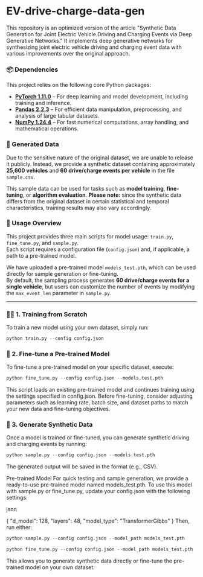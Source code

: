 # EV-drive-charge-data-gen
This repository is an optimized version of the article "Synthetic Data Generation for Joint Electric Vehicle Driving and Charging Events via Deep Generative Networks." It implements deep generative networks for synthesizing joint electric vehicle driving and charging event data with various improvements over the original approach.

### 📦 Dependencies

This project relies on the following core Python packages:

- **[PyTorch 1.11.0](https://pytorch.org/)** – For deep learning and model development, including training and inference.
- **[Pandas 2.2.3](https://pandas.pydata.org/)** – For efficient data manipulation, preprocessing, and analysis of large tabular datasets.
- **[NumPy 1.24.4](https://numpy.org/)** – For fast numerical computations, array handling, and mathematical operations.


### 📁 Generated Data

Due to the sensitive nature of the original dataset, we are unable to release it publicly.  Instead, we provide a synthetic dataset containing approximately **25,600 vehicles** and **60 drive/charge events per vehicle** in the file `sample.csv`.

This sample data can be used for tasks such as **model training**, **fine-tuning**, or **algorithm evaluation**. **Please note:** since the synthetic data differs from the original dataset in certain statistical and temporal characteristics, training results may also vary accordingly.

### 🚀 Usage Overview

This project provides three main scripts for model usage: `train.py`, `fine_tune.py`, and `sample.py`.  
Each script requires a configuration file (`config.json`) and, if applicable, a path to a pre-trained model.

We have uploaded a pre-trained model `models_test.pth`, which can be used directly for sample generation or fine-tuning.  
By default, the sampling process generates **60 drive/charge events for a single vehicle**, but users can customize the number of events by modifying the `max_event_len` parameter in `sample.py`.

---

### 🏋️‍♂️ 1. Training from Scratch
To train a new model using your own dataset, simply run:

```python
python train.py --config config.json
```


### 🔧 2. Fine-tune a Pre-trained Model
To fine-tune a pre-trained model on your specific dataset, execute:

```python
python fine_tune.py --config config.json --models.test.pth
```
This script loads an existing pre-trained model and continues training using the settings specified in config.json.
Before fine-tuning, consider adjusting parameters such as learning rate, batch size, and dataset paths to match your new data and fine-tuning objectives.


### 🎲 3. Generate Synthetic Data
Once a model is trained or fine-tuned, you can generate synthetic driving and charging events by running:

```python
python sample.py --config config.json --models.test.pth
```
The generated output will be saved in the format (e.g., CSV).


Pre-trained Model
For quick testing and sample generation, we provide a ready-to-use pre-trained model named models_test.pth. To use this model with sample.py or fine_tune.py, update your config.json with the following settings:

json

{
  "d_model": 128,
  "layers": 48,
  "model_type": "TransformerGibbs"
}
Then, run either:

```python
python sample.py --config config.json --model_path models_test.pth
```

```python
python fine_tune.py --config config.json --model_path models_test.pth
```
This allows you to generate synthetic data directly or fine-tune the pre-trained model on your own dataset.

